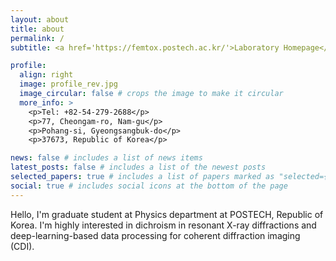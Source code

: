 ```yaml
---
layout: about
title: about
permalink: /
subtitle: <a href='https://femtox.postech.ac.kr/'>Laboratory Homepage</a>

profile:
  align: right
  image: profile_rev.jpg
  image_circular: false # crops the image to make it circular
  more_info: >
    <p>Tel: +82-54-279-2688</p>
    <p>77, Cheongam-ro, Nam-gu</p>
    <p>Pohang-si, Gyeongsangbuk-do</p>
    <p>37673, Republic of Korea</p>

news: false # includes a list of news items
latest_posts: false # includes a list of the newest posts
selected_papers: true # includes a list of papers marked as "selected={true}"
social: true # includes social icons at the bottom of the page
---
```


Hello, I'm graduate student at Physics department at POSTECH, Republic of Korea.
I'm highly interested in dichroism in resonant X-ray diffractions and deep-learning-based data processing for coherent diffraction imaging (CDI).